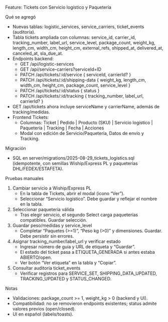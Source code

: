Feature: Tickets con Servicio logístico y Paquetería

Qué se agregó
- Nuevas tablas: logistic_services, service_carriers, ticket_events (auditoría).
- Tabla tickets ampliada con columnas: service_id, carrier_id, tracking_number, label_url, service_level, package_count, weight_kg, length_cm, width_cm, height_cm, external_refs, shipped_at, delivered_at, canceled_at, sla_due_at.
- Endpoints backend:
  - GET /api/logistic-services
  - GET /api/service-carriers?serviceId=ID
  - PATCH /api/tickets/:id/service { serviceId, carrierId? }
  - PATCH /api/tickets/:id/shipping-data { weight_kg, length_cm, width_cm, height_cm, package_count, service_level }
  - PATCH /api/tickets/:id/status { status }
  - PATCH /api/tickets/:id/tracking { tracking_number, label_url, carrierId? }
- GET /api/tickets ahora incluye serviceName y carrierName, además de tracking/medidas.
- Frontend Tickets:
  - Columnas: Ticket | Pedido | Producto (SKU) | Servicio logístico | Paquetería | Tracking | Fecha | Acciones
  - Modal con edición de Servicio/Paquetería, Datos de envío y Tracking.

Migración
- SQL en server/migrations/2025-08-29_tickets_logistics.sql (idempotente, con semillas Wiship/Express PL y paqueterías DHL/FEDEX/ESTAFETA).

Pruebas manuales
1) Cambiar servicio a Wiship/Express PL
   - En la tabla de Tickets, abrir el modal (icono “Ver”).
   - Seleccionar “Servicio logístico”. Debe guardar y reflejar el nombre en la tabla.
2) Seleccionar paquetería válida
   - Tras elegir servicio, el segundo Select carga paqueterías compatibles. Guardar selección.
3) Guardar peso/medidas y service_level
   - Completar “Paquetes (>=1)”, “Peso kg (>0)” y dimensiones. Guardar. Debe persistir sin errores.
4) Asignar tracking_number/label_url y verificar estado
   - Ingresar número de guía y URL de etiqueta y “Guardar”.
   - El estado del ticket pasa a ETIQUETA_GENERADA si antes estaba ABIERTO/open.
   - Ver botón “Ver etiqueta” en la tabla y “Copiar”.
5) Consultar auditoría ticket_events
   - Verificar registros para SERVICE_SET, SHIPPING_DATA_UPDATED, TRACKING_UPDATED y STATUS_CHANGED.

Notas
- Validaciones: package_count >= 1, weight_kg > 0 (backend y UI).
- Compatibilidad: no se removieron endpoints existentes; status admite valores previos (open/closed).
- UI en español (labels/toasts).
